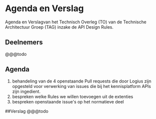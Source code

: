 # Agenda en Verslag 

Agenda en Verslagvan het Technisch Overleg (TO) van de Technische Architectuur Groep (TAG) inzake de API Design Rules.

## Deelnemers
@@@todo

## Agenda
1. behandeling van de 4 openstaande Pull requests die door Logius zijn opgesteld voor verwerking van issues die bij het kennisplatform APIs zijn ingedient.
2. bespreken welke Rules we willen toevoegen uit de extenties
3. bespreken openstaande issue's op het normatieve deel

##Verslag 
@@@todo

